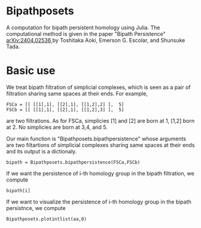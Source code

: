 # Bipathposets
 A computation for bipath persistent homology using Julia. The computational method is given in the paper "Bipath Persistence" <a href="https://arxiv.org/abs/2404.02536"> arXiv:2404.02536 </a> by Toshitaka Aoki, Emerson G. Escolar, and Shunsuke Tada.
 
# Basic use

We treat bipath filtration of simplicial complexes, which is seen as a pair of filtration sharing same spaces at their ends. 
For example, 
```
FSCa = [[ [[1],1], [[2],1], [[1,2],2] ],  5]
FSCb = [[ [[1],1], [[2],1], [[1,2],3] ],  5]
```
are two filtrations. As for FSCa, simplicies [1] and [2] are born at 1, [1,2] born at 2. No simplicies are born at 3,4, and 5.  

Our main function is "Bipathposets.bipathpersistence" whose arguments are two filtartions of simplicial complexes sharing same spaces at their ends and its output is a dictionaly.
```
bipath = Bipathposets.bipathpersistence(FSCa,FSCb)
```
If we want the persistence of i-th homology group in the bipath filtration, we compute
```
bipath[i]
```
If we want to visualize the persistence of i-th homology group in the bipath persistnce, we compute
```
Bipathposets.plotintlist(aa,0)
```
